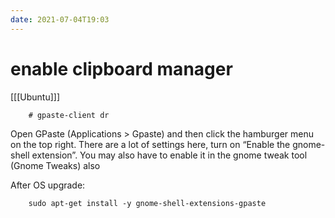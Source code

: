```yaml
---
date: 2021-07-04T19:03
---
```


# enable clipboard manager

[[[Ubuntu]]]

		# gpaste-client dr
        
Open GPaste (Applications > Gpaste) and then click the hamburger menu on the top right. There are a lot of settings here, turn on “Enable the gnome-shell extension”. You may also have to enable it in the gnome tweak tool (Gnome Tweaks) also

After OS upgrade: 

		sudo apt-get install -y gnome-shell-extensions-gpaste